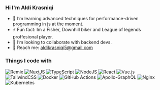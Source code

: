 ### Hi I'm Aldi Krasniqi 
- 🌱 I’m learning advanced techniques for performance-driven programming in js at the moment.
- ⚡ Fun fact: Im a Fisher, Downhill biker and League of legends proffesional player.
- 👯 I’m looking to collaborate with backend devs.
- 📂 Reach me: aldikrasniqi5@gmail.com

<h3>Things I code with</h3>
<p>
  <img alt="Remix" src="https://img.shields.io/badge/remix-%23000.svg?style=for-the-badge&logo=remix&logoColor=white"/>
  <img alt="NuxtJS" src="https://img.shields.io/badge/NuxtJS-black.svg?style=for-the-badge&logo=NuxtJS&logoColor=white"/>
  <img alt="TypeScript" src="https://img.shields.io/badge/typescript-%23007ACC.svg?style=for-the-badge&logo=typescript&logoColor=white"/>
  <img alt="NodeJS" src="https://img.shields.io/badge/node.js-%2343853D.svg?style=for-the-badge&logo=node-dot-js&logoColor=white"/>
  <img alt="React" src="https://img.shields.io/badge/react-%2320232a.svg?style=for-the-badge&logo=react&logoColor=%2361DAFB"/>
  <img alt="Vue.js" src="https://img.shields.io/badge/vuejs-%2335495e.svg?style=for-the-badge&logo=vue-dot-js&logoColor=%234FC08D"/>
  <img alt="TailwindCSS" src="https://img.shields.io/badge/tailwindcss-%2338B2AC.svg?style=for-the-badge&logo=tailwind-css&logoColor=white"/>
  <img alt="Docker" src="https://img.shields.io/badge/docker-%230db7ed.svg?style=for-the-badge&logo=docker&logoColor=white"/>
  <img alt="GitHub Actions" src="https://img.shields.io/badge/githubactions-%232671E5.svg?style=for-the-badge&logo=githubactions&logoColor=white"/>
  <img alt="Apollo-GraphQL" src="https://img.shields.io/badge/-ApolloGraphQL-311C87?style=for-the-badge&logo=apollo-graphql"/>
  <img alt="Nginx" src="https://img.shields.io/badge/nginx-%23009639.svg?style=for-the-badge&logo=nginx&logoColor=white"/>
  <img alt="Kubernetes" src="https://img.shields.io/badge/kubernetes-%23326ce5.svg?style=for-the-badge&logo=kubernetes&logoColor=white"/>
</p>
<!--
**Aldikrasniqi/AldiKrasniqi** is a ✨ _special_ ✨ repository because its `README.md` (this file) appears on your GitHub profile.

Here are some ideas to get you started:


-->
